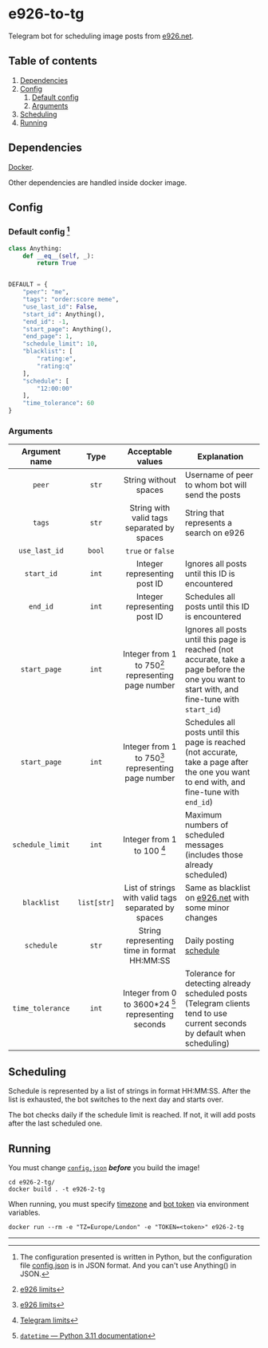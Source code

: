 # e926-to-tg

Telegram bot for scheduling image posts from [e926.net](https://e926.net).


## Table of contents
1. [Dependencies](#dependencies)
2. [Config](#config)
   1. [Default config](#default-config-1)
   2. [Arguments](#arguments)
3. [Scheduling](#scheduling)
4. [Running](#running)


## Dependencies

[Docker](https://docs.docker.com/engine/install/).

Other dependencies are handled inside docker image.


## Config

### Default config [^1]

```python
class Anything:
    def __eq__(self, _):
        return True


DEFAULT = {
    "peer": "me",
    "tags": "order:score meme",
    "use_last_id": False,
    "start_id": Anything(),
    "end_id": -1,
    "start_page": Anything(),
    "end_page": 1,
    "schedule_limit": 10,
    "blacklist": [
        "rating:e",
        "rating:q"
    ],
    "schedule": [
        "12:00:00"
    ],
    "time_tolerance": 60
}
```


### Arguments

|  Argument name   |    Type     |                  Acceptable values                  | Explanation                                                                                                                                   |
|:----------------:|:-----------:|:---------------------------------------------------:|-----------------------------------------------------------------------------------------------------------------------------------------------|
|      `peer`      |    `str`    |                String without spaces                | Username of peer to whom bot will send the posts                                                                                              |
|      `tags`      |    `str`    |     String with valid tags separated by spaces      | String that represents a search on e926                                                                                                       |
|  `use_last_id`   |   `bool`    |                  `true` or `false`                  |                                                                                                                                               |
|    `start_id`    |    `int`    |            Integer representing post ID             | Ignores all posts until this ID is encountered                                                                                                |
|     `end_id`     |    `int`    |            Integer representing post ID             | Schedules all posts until this ID is encountered                                                                                              |
|   `start_page`   |    `int`    | Integer from 1 to 750[^2] representing page number  | Ignores all posts until this page is reached (not accurate, take a page before the one you want to start with, and fine-tune with `start_id`) |
|   `start_page`   |    `int`    | Integer from 1 to 750[^2] representing page number  | Schedules all posts until this page is reached (not accurate, take a page after the one you want to end with, and fine-tune with `end_id`)    |
| `schedule_limit` |    `int`    |             Integer from 1 to 100 [^3]              | Maximum numbers of scheduled messages (includes those already scheduled)                                                                      |
|   `blacklist`    | `list[str]` | List of strings with valid tags separated by spaces | Same as blacklist on [e926.net](https://e926.net) with some minor changes                                                                     |
|    `schedule`    |    `str`    |     String representing time in format HH:MM:SS     | Daily posting [schedule](#scheduling)                                                                                                         |
| `time_tolerance` |    `int`    | Integer from 0 to 3600*24 [^4] representing seconds | Tolerance for detecting already scheduled posts (Telegram clients tend to use current seconds by default when scheduling)                     |


## Scheduling

Schedule is represented by a list of strings in format HH:MM:SS. After the list is exhausted, the bot switches to the next day and starts over.

The bot checks daily if the schedule limit is reached. If not, it will add posts after the last scheduled one.


## Running

You must change [`config.json`](/config.json) ***before*** you build the image!
```shell
cd e926-2-tg/
docker build . -t e926-2-tg
```

When running, you must specify [timezone](https://en.wikipedia.org/wiki/List_of_tz_database_time_zones#List) and [bot token](https://core.telegram.org/bots/features#creating-a-new-bot) via environment variables.
```shell
docker run --rm -e "TZ=Europe/London" -e "TOKEN=<token>" e926-2-tg
```

---
[^1]: The configuration presented is written in Python, but the configuration file [config.json](/config.json) is in JSON format. And you can't use Anything() in JSON.
[^2]: [e926 limits](https://e926.net/help/api#posts_list)
[^3]: [Telegram limits](https://limits.tginfo.me/)
[^4]: [`datetime` — Python 3.11 documentation](https://docs.python.org/3.11/library/datetime.html#timedelta-objects)